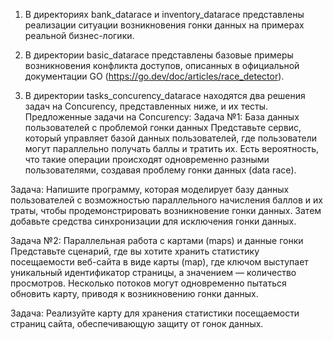 1. В директориях bank_datarace и inventory_datarace представлены реализации ситуации возникновения гонки данных на примерах реальной бизнес-логики.

2. В директории basic_datarace представлены базовые примеры возникновения конфликта доступов, описанных в официальной документации GO (https://go.dev/doc/articles/race_detector).

3. В директории tasks_concurency_datarace находятся два решения задач на Concurency, представленных ниже, и их тесты. 
Предложенные задачи на Concurency:
Задача №1: База данных пользователей с проблемой гонки данных
Представьте сервис, который управляет базой данных пользователей, где пользователи могут параллельно получать баллы и тратить их.
Есть вероятность, что такие операции происходят одновременно разными пользователями, создавая проблему гонки данных (data race).

Задача: Напишите программу, которая моделирует базу данных пользователей с возможностью параллельного начисления баллов и их траты, чтобы продемонстрировать возникновение гонки данных.
Затем добавьте средства синхронизации для исключения гонки данных.

Задача №2: Параллельная работа с картами (maps) и данные гонки
Представьте сценарий, где вы хотите хранить статистику посещаемости веб-сайта в виде карты (map), где ключом выступает уникальный идентификатор страницы, а значением — количество просмотров.
Несколько потоков могут одновременно пытаться обновить карту, приводя к возникновению гонки данных.

Задача: Реализуйте карту для хранения статистики посещаемости страниц сайта, обеспечивающую защиту от гонок данных.

